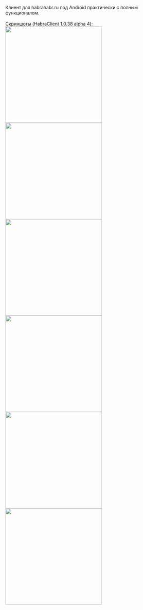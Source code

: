 Клиент для habrahabr.ru под Android практически с полным функционалом.<br><br>
<a href='http://habraclient.googlecode.com/svn/wiki/images/'>Скриншоты</a> (HabraClient 1.0.38 alpha 4):<br>
<img src='http://habraclient.googlecode.com/svn/wiki/images/navigation.png' height='300px'>
<img src='http://habraclient.googlecode.com/svn/wiki/images/main-menu.png' height='300px'>
<img src='http://habraclient.googlecode.com/svn/wiki/images/login_form.png' height='300px'>
<br>
<img src='http://habraclient.googlecode.com/svn/wiki/images/preferences-1.png' height='300px'>
<img src='http://habraclient.googlecode.com/svn/wiki/images/preferences-2.png' height='300px'>
<img src='http://habraclient.googlecode.com/svn/wiki/images/preferences-main-screen.png' height='300px'>